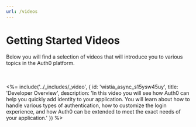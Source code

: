 ```yaml
---
url: /videos
---
```



# Getting Started Videos
Below you will find a selection of videos that will introduce you to various topics in the Auth0 platform.
<div style="height: 20px"></div>

<%= include('../_includes/_video', {
  id: 'wistia_async_s15ysw45uy',
  title: 'Developer Overview',
  description: 'In this video you will see how Auth0 can help you quickly add identity to your application. You will learn about how to handle various types of authentication, how to customize the login experience, and how Auth0 can be extended to meet the exact needs of your application.'
}) %>

<script charset="ISO-8859-1" src="//fast.wistia.com/assets/external/E-v1.js" async></script>
<div style="height: 50px"></div>

